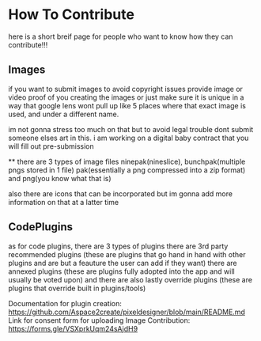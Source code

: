 
# How To Contribute
here is a short breif page for people who want to know how they can contribute!!!

## Images
if you want to submit images to avoid copyright issues provide image or video proof of you creating the images or just make sure it is unique in a way that google lens wont pull up like 5 places where that exact image is used, and under a different name.

im not gonna stress too much on that but to avoid legal trouble dont submit someone elses art in this. i am working on a digital baby contract that you will fill out pre-submission

** there are 3 types of image files ninepak(nineslice), bunchpak(multiple pngs stored in 1 file) pak(essentially a png compressed into a zip format) and png(you know what that is)

also there are icons that can be incorporated but im gonna add more information on that at a latter time

## CodePlugins
as for code plugins, there are 3 types of plugins there are 3rd party recommended plugins (these are plugins that go hand in hand with other plugins and are but a feauture the user can add if they want) there are annexed plugins (these are plugins fully adopted into the app and will usually be voted upon) and there are also lastly override plugins (these are plugins that override built in plugins/tools)

Documentation for plugin creation:
https://github.com/Aspace2create/pixeldesigner/blob/main/README.md
Link for consent form for uploading Image Contribution:
https://forms.gle/VSXprkUqm24sAjdH9


